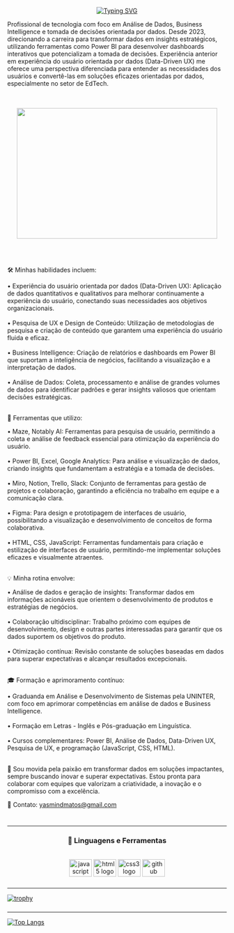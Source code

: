 <div align="center">

<a href="https://git.io/typing-svg"><img src="https://readme-typing-svg.demolab.com?font=Fira+Code&pause=1000&color=8349AC&random=false&width=435&lines=Hello+world%2C+sou+a+Yasmin!" alt="Typing SVG" /></a>
  
</div>
Profissional de tecnologia com foco em Análise de Dados, Business Intelligence e tomada de decisões orientada por dados. Desde 2023, direcionando a carreira para transformar dados em insights estratégicos, utilizando ferramentas como Power BI para desenvolver dashboards interativos que potencializam a tomada de decisões. Experiência anterior em experiência do usuário orientada por dados (Data-Driven UX) me oferece uma perspectiva diferenciada para entender as necessidades dos usuários e convertê-las em soluções eficazes orientadas por dados, especialmente no setor de EdTech.
<br>

<br>
<br>

<p align="center">
  <img width="460" height="300" src="https://github.com/yasmindematos/yasmindematos/assets/98225965/82b5756b-e759-4a7a-9430-1aff9938c07c">
</p>

<br>
<br>

🛠 Minhas habilidades incluem:
<br>


• Experiência do usuário orientada por dados (Data-Driven UX): Aplicação de dados quantitativos e qualitativos para melhorar continuamente a experiência do usuário, conectando suas necessidades aos objetivos organizacionais.
<br> 
<br>
• Pesquisa de UX e Design de Conteúdo: Utilização de metodologias de pesquisa e criação de conteúdo que garantem uma experiência do usuário fluida e eficaz.
<br> 
<br>
• Business Intelligence: Criação de relatórios e dashboards em Power BI que suportam a inteligência de negócios, facilitando a visualização e a interpretação de dados.
<br> 
<br>
• Análise de Dados: Coleta, processamento e análise de grandes volumes de dados para identificar padrões e gerar insights valiosos que orientam decisões estratégicas.
<br> 
<br>


🔧 Ferramentas que utilizo:
<br>

• Maze, Notably AI: Ferramentas para pesquisa de usuário, permitindo a coleta e análise de feedback essencial para otimização da experiência do usuário.
<br> 
<br>
• Power BI, Excel, Google Analytics: Para análise e visualização de dados, criando insights que fundamentam a estratégia e a tomada de decisões.
<br> 
<br>
• Miro, Notion, Trello, Slack: Conjunto de ferramentas para gestão de projetos e colaboração, garantindo a eficiência no trabalho em equipe e a comunicação clara.
<br> 
<br>
• Figma: Para design e prototipagem de interfaces de usuário, possibilitando a visualização e desenvolvimento de conceitos de forma colaborativa.
<br> 
<br>
• HTML, CSS, JavaScript: Ferramentas fundamentais para criação e estilização de interfaces de usuário, permitindo-me implementar soluções eficazes e visualmente atraentes.
<br> 
<br>

💡 Minha rotina envolve:
<br>

• Análise de dados e geração de insights: Transformar dados em informações acionáveis que orientem o desenvolvimento de produtos e estratégias de negócios.
<br> 
<br>
• Colaboração ultidisciplinar: Trabalho próximo com equipes de desenvolvimento, design e outras partes interessadas para garantir que os dados suportem os objetivos do produto.
<br> 
<br>
• Otimização contínua: Revisão constante de soluções baseadas em dados para superar expectativas e alcançar resultados excepcionais.
<br> 
<br>

🎓 Formação e aprimoramento contínuo:
<br>

• Graduanda em Análise e Desenvolvimento de Sistemas pela UNINTER, com foco em aprimorar competências em análise de dados e Business Intelligence.
<br> 
<br>
• Formação em Letras - Inglês e Pós-graduação em Linguística.
<br> 
<br>
• Cursos complementares: Power BI, Análise de Dados, Data-Driven UX, Pesquisa de UX, e programação (JavaScript, CSS, HTML).
<br> 
<br>

🌟 Sou movida pela paixão em transformar dados em soluções impactantes, sempre buscando inovar e superar expectativas. Estou pronta para colaborar com equipes que valorizam a criatividade, a inovação e o compromisso com a excelência.
<br>

📧 Contato: yasmindmatos@gmail.com
<br>
<br>
</p>

###

<hr>
<h3 align="center"> 💼 Linguagens e Ferramentas</h3>
<br>

<div align="center">
  <img src="https://cdn.jsdelivr.net/gh/devicons/devicon/icons/javascript/javascript-original.svg" height="40" width="52" alt="javascript logo"  />
  <img src="https://cdn.jsdelivr.net/gh/devicons/devicon/icons/html5/html5-original.svg" height="40" width="52" alt="html5 logo"  />
  <img src="https://cdn.jsdelivr.net/gh/devicons/devicon/icons/css3/css3-original.svg" height="40" width="52" alt="css3 logo"  />
  <img src="https://cdn.jsdelivr.net/gh/devicons/devicon/icons/github/github-original.svg" height="40" width="52" alt="github logo"  />
</div>

###


<hr>

[![trophy](https://github-profile-trophy.vercel.app/?username=yasmindematos&theme=onedark)](https://github.com/yasmindematos/github-profile-trophy)


###


<hr>


[![Top Langs](https://github-readme-stats.vercel.app/api/top-langs/?username=yasmindematos&layout=compact)](https://github.com/yasmindematos/github-readme-stats)


###
